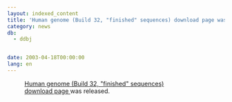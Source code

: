 ```yaml
---
layout: indexed_content
title: 'Human genome (Build 32, "finished" sequences) download page was released'
category: news
db:
  - ddbj


date: 2003-04-18T00:00:00
lang: en
---
```


<dd><a href="http://studio.nig.ac.jp/human_genome.html">Human genome (Build 32, "finished" sequences)<br>download page </a>was released.</dd>
